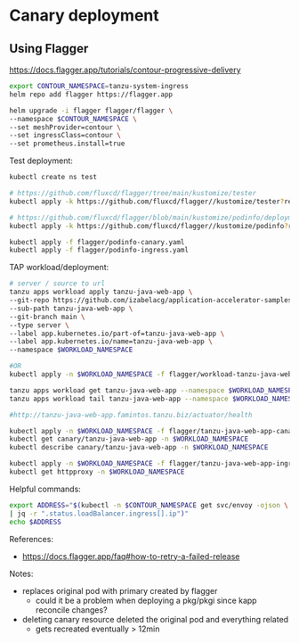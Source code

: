 # Canary deployment

## Using Flagger

https://docs.flagger.app/tutorials/contour-progressive-delivery

```sh
export CONTOUR_NAMESPACE=tanzu-system-ingress
helm repo add flagger https://flagger.app

helm upgrade -i flagger flagger/flagger \
--namespace $CONTOUR_NAMESPACE \
--set meshProvider=contour \
--set ingressClass=contour \
--set prometheus.install=true

```

Test deployment:

```sh
kubectl create ns test

# https://github.com/fluxcd/flagger/tree/main/kustomize/tester
kubectl apply -k https://github.com/fluxcd/flagger//kustomize/tester?ref=main

# https://github.com/fluxcd/flagger/blob/main/kustomize/podinfo/deployment.yaml
kubectl apply -k https://github.com/fluxcd/flagger//kustomize/podinfo?ref=main

kubectl apply -f flagger/podinfo-canary.yaml
kubectl apply -f flagger/podinfo-ingress.yaml
```

TAP workload/deployment:

```sh
# server / source to url
tanzu apps workload apply tanzu-java-web-app \
--git-repo https://github.com/izabelacg/application-accelerator-samples \
--sub-path tanzu-java-web-app \
--git-branch main \
--type server \
--label app.kubernetes.io/part-of=tanzu-java-web-app \
--label app.kubernetes.io/name=tanzu-java-web-app \
--namespace $WORKLOAD_NAMESPACE

#OR
kubectl apply -n $WORKLOAD_NAMESPACE -f flagger/workload-tanzu-java-web-app.yaml

tanzu apps workload get tanzu-java-web-app --namespace $WORKLOAD_NAMESPACE
tanzu apps workload tail tanzu-java-web-app --namespace $WORKLOAD_NAMESPACE --timestamp --since 1h

#http://tanzu-java-web-app.famintos.tanzu.biz/actuator/health

kubectl apply -n $WORKLOAD_NAMESPACE -f flagger/tanzu-java-web-app-canary.yaml
kubectl get canary/tanzu-java-web-app -n $WORKLOAD_NAMESPACE
kubectl describe canary/tanzu-java-web-app -n $WORKLOAD_NAMESPACE

kubectl apply -n $WORKLOAD_NAMESPACE -f flagger/tanzu-java-web-app-ingress.yaml
kubectl get httpproxy -n $WORKLOAD_NAMESPACE
```

Helpful commands: 

```sh
export ADDRESS="$(kubectl -n $CONTOUR_NAMESPACE get svc/envoy -ojson \
| jq -r ".status.loadBalancer.ingress[].ip")"
echo $ADDRESS

```

References:

* https://docs.flagger.app/faq#how-to-retry-a-failed-release

Notes:

- replaces original pod with primary created by flagger
  - could it be a problem when deploying a pkg/pkgi since kapp reconcile changes?
- deleting canary resource deleted the original pod and everything related
  - gets recreated eventually > 12min
